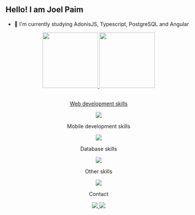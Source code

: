 ## Hello! I am Joel Paim

- 🌱 I'm currently studying AdonisJS, Typescript, PostgreSQL and Angular


<div align="center">
  <a href="https://github.com/joellpaim">
  <img height="150em" src="https://github-readme-stats-sigma-five.vercel.app/api?username=joellpaim&show_icons=true&theme=dark&include_all_commits=true&count_private=true"/>
  <img height="150em" src="https://github-readme-stats-sigma-five.vercel.app/api/top-langs/?username=joellpaim&layout=compact&langs_count=7&theme=dark&count_private=true"/>
</div>
  
  <div style="display: inline_block"><br>    
    
 <!-- [![My Skills](https://skillicons.dev/icons?i=angular,dart,flutter,python,flask,django,js,ts,html,css,mysql,mongodb)](https://skillicons.dev) -->

<p align="center">Web development skills</p>

<p align="center">
  <a href="https://skillicons.dev">
    <img src="https://skillicons.dev/icons?i=angular,adonis,nodejs,flask,django,python,go,js,ts,html,css,bootstrap,tailwind,jquery" />
  </a>
</p>

<p align="center">Mobile development skills</p>

<p align="center">
  <a href="https://skillicons.dev">
    <img src="https://skillicons.dev/icons?i=dart,flutter,androidstudio" />
  </a>
</p>

<p align="center">Database skills</p>

<p align="center">
  <a href="https://skillicons.dev">
    <img src="https://skillicons.dev/icons?i=postgresql,mysql,sqlite,mongodb" />
  </a>
</p>

<p align="center">Other skills</p>

<p align="center">
  <a href="https://skillicons.dev">
    <img src="https://skillicons.dev/icons?i=git,github,docker,heroku,netlify,linux,postman,vscode,regex,stackoverflow,selenium" />
  </a>
</p>
    
<div> 

  <p align="center">
    Contact   
  </p>

  <div align="center"> 
  <!--
  <a href="https://discord.gg/E6RTjePZbD" target="_blank">
    <img src="https://img.shields.io/badge/Discord-7289DA?style=for-the-badge&logo=discord&logoColor=white" target="_blank">
  </a> -->
  <a href="mailto:opsttracer@gmail.com">
    <img src="https://img.shields.io/badge/-Gmail-%23333?style=for-the-badge&logo=gmail&logoColor=white" target="_blank">
  </a>
  <a href="https://www.linkedin.com/in/joellisboapaim" target="_blank">
    <img src="https://img.shields.io/badge/-LinkedIn-%230077B5?style=for-the-badge&logo=linkedin&logoColor=white" target="_blank">
  </a> 
    
  </div>
 

 
</div>
<!---
joellpaim/joellpaim is a ✨ special ✨ repository because its `README.md` (this file) appears on your GitHub profile.
You can click the Preview link to take a look at your changes.
--->
